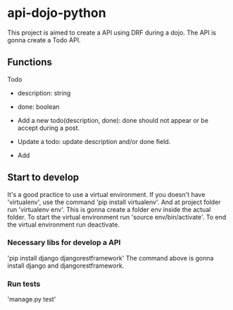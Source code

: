 # api-dojo-python
This project is aimed to create a API using DRF during a dojo.
The API is gonna create a Todo API.

## Functions

Todo
- description: string
- done: boolean

- Add a new todo(description, done): done should not appear or be accept during a post.
- Update a todo: update description and/or done field.
- Add

## Start to develop

It's a good practice to use a virtual environment.
If you doesn't have 'virtualenv', use the command 'pip install virtualenv'.
And at project folder run 'virtualenv env'. This is gonna create a folder env inside the actual folder.
To start the virtual environment run 'source env/bin/activate'.
To end the virtual environment run deactivate.

### Necessary libs for develop a API

'pip install django djangorestframework'
The command above is gonna install django and djangorestframework.

### Run tests

'manage.py test'

